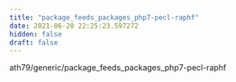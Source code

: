 ```yaml
---
title: "package_feeds_packages_php7-pecl-raphf"
date: 2021-06-20 22:25:23.597272
hidden: false
draft: false
---
```


ath79/generic/package_feeds_packages_php7-pecl-raphf

